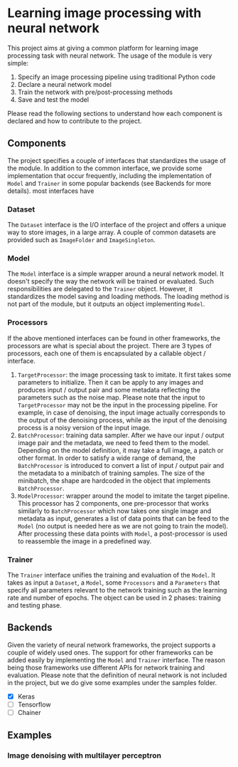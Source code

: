# Learning image processing with neural network

This project aims at giving a common platform for learning image processing 
task with neural network. The usage of the module is very simple:

1. Specify an image processing pipeline using traditional Python code
2. Declare a neural network model
3. Train the network with pre/post-processing methods
4. Save and test the model

Please read the following sections to understand how each component is
declared and how to contribute to the project.

## Components

The project specifies a couple of interfaces that standardizes the usage of
the module. In addition to the common interface, we provide some 
implementation that occur frequently, including the implementation of  
`Model` and `Trainer` in some popular backends (see Backends for more details).
most interfaces have

### Dataset

The `Dataset` interface is the I/O interface of the project and offers a unique 
way to store images, in a large array. A couple of common datasets are provided
such as `ImageFolder` and `ImageSingleton`. 

### Model

The `Model` interface is a simple wrapper around a neural network model. It 
doesn't specify the way the network will be trained or evaluated. Such
responsibilities are delegated to the `Trainer` object. However, it 
standardizes the model saving and loading methods. The loading method is not 
part of the module, but it outputs an object implementing `Model`. 

### Processors

If the above mentioned interfaces can be found in other frameworks, the 
processors are what is special about the project. There are 3 types of 
processors, each one of them is encapsulated by a callable object / interface.

1. `TargetProcessor`: the image processing task to imitate. It first takes some
parameters to initialize. Then it can be apply to any images and produces
input / output pair and some metadata reflecting the parameters such as the 
noise map. Please note that the input to `TargetProcessor` may not be the input
in the processing pipeline. For example, in case of denoising, the input image
actually corresponds to the output of the denoising process, while as the input
of the denoising process is a noisy version of the input image.
2. `BatchProcessor`: training data sampler. After we have our input / output 
image pair and the metadata, we need to feed them to the model. 
Depending on the model definition, it may take a full image, a patch or other
format. In order to satisfy a wide range of demand, the `BatchProcessor` is
introduced to convert a list of input / output pair and the metadata to a 
minibatch of training samples. The size of the minibatch, the shape are 
hardcoded in the object that implements `BatchProcessor`. 
3. `ModelProcessor`: wrapper around the model to imitate the target pipeline.
This processor has 2 components, one pre-processor that works similarly to
`BatchProcessor` which now takes one single image and metadata as input,
generates a list of data points that can be feed to the `Model` (no output
is needed here as we are not going to train the model). After processing 
these data points with `Model`, a post-processor is used to reassemble the
image in a predefined way.

### Trainer

The `Trainer` interface unifies the training and evaluation of the `Model`.
It takes as input a `Dataset`, a `Model`, some `Processors` and a 
`Parameters` that specify all parameters relevant to the network training such
as the learning rate and number of epochs. The object can be used in 2 phases:
training and testing phase.

## Backends

Given the variety of neural network frameworks, the project supports a couple
of widely used ones. The support for other frameworks can be added easily
by implementing the `Model` and `Trainer` interface. The reason being those
frameworks use different APIs for network training and evaluation. Please note
that the definition of neural network is not included in the project, but 
we do give some examples under the samples folder.

- [x] Keras
- [ ] Tensorflow
- [ ] Chainer

## Examples

### Image denoising with multilayer perceptron


